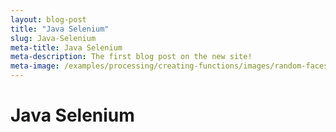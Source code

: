 ```yaml
---
layout: blog-post
title: "Java Selenium"
slug: Java-Selenium
meta-title: Java Selenium
meta-description: The first blog post on the new site!
meta-image: /examples/processing/creating-functions/images/random-faces-2.png
---
```


# Java Selenium